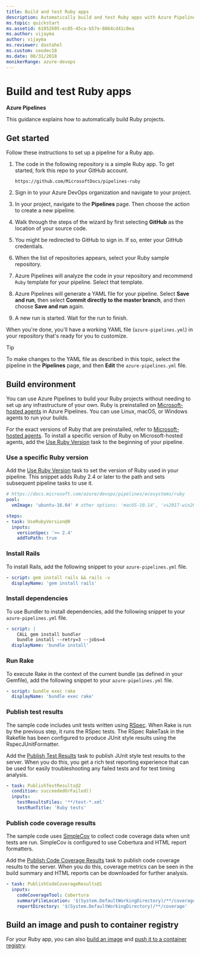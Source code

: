 ```yaml
---
title: Build and test Ruby apps
description: Automatically build and test Ruby apps with Azure Pipelines, Azure DevOps
ms.topic: quickstart
ms.assetid: 61052605-ec85-45ca-b57e-8664cd41c0ea
ms.author: vijayma
author: vijayma
ms.reviewer: dastahel
ms.custom: seodec18
ms.date: 08/31/2018
monikerRange: azure-devops
---
```


# Build and test Ruby apps

**Azure Pipelines**

This guidance explains how to automatically build Ruby projects.

## Get started

Follow these instructions to set up a pipeline for a Ruby app.

1.  The code in the following repository is a simple Ruby app. To get started, fork this repo to your GitHub account.

    ```
    https://github.com/MicrosoftDocs/pipelines-ruby
    ```

1.  Sign in to your Azure DevOps organization and navigate to your project.

1.  In your project, navigate to the **Pipelines** page. Then choose the action to create a new pipeline.

1.  Walk through the steps of the wizard by first selecting **GitHub** as the location of your source code.

1.  You might be redirected to GitHub to sign in. If so, enter your GitHub credentials.

1.  When the list of repositories appears, select your Ruby sample repository.

1.  Azure Pipelines will analyze the code in your repository and recommend `Ruby` template for your pipeline. Select that template.

1.  Azure Pipelines will generate a YAML file for your pipeline. Select **Save and run**, then select **Commit directly to the master branch**, and then choose **Save and run** again.

1.  A new run is started. Wait for the run to finish.

When you're done, you'll have a working YAML file (`azure-pipelines.yml`) in your repository that's ready for you to customize.

> [!TIP]
> To make changes to the YAML file as described in this topic, select the pipeline in the **Pipelines** page, and then **Edit** the `azure-pipelines.yml` file.

## Build environment

You can use Azure Pipelines to build your Ruby projects without needing to set up any infrastructure of your own. Ruby is preinstalled on [Microsoft-hosted agents](../agents/hosted.md) in Azure Pipelines. You can use Linux, macOS, or Windows agents to run your builds.

For the exact versions of Ruby that are preinstalled, refer to [Microsoft-hosted agents](../agents/hosted.md#software). To install a specific version of Ruby on Microsoft-hosted agents, add the [Use Ruby Version](../tasks/tool/use-ruby-version.md) task to the beginning of your pipeline.

### Use a specific Ruby version

Add the [Use Ruby Version](../tasks/tool/use-ruby-version.md) task to set the version of Ruby used in your pipeline. This snippet adds Ruby 2.4 or later to the path and sets subsequent pipeline tasks to use it.

```yaml
# https://docs.microsoft.com/azure/devops/pipelines/ecosystems/ruby
pool:
  vmImage: 'ubuntu-16.04' # other options: 'macOS-10.14', 'vs2017-win2016'

steps:
- task: UseRubyVersion@0
  inputs:
    versionSpec: '>= 2.4'
    addToPath: true
```

### Install Rails

To install Rails, add the following snippet to your `azure-pipelines.yml` file.

```yaml
- script: gem install rails && rails -v
  displayName: 'gem install rails'
```

### Install dependencies

To use Bundler to install dependencies, add the following snippet to your `azure-pipelines.yml` file.

```yaml
- script: |
    CALL gem install bundler
    bundle install --retry=3 --jobs=4
  displayName: 'bundle install'
```

### Run Rake

To execute Rake in the context of the current bundle (as defined in your Gemfile), add the following snippet to your `azure-pipelines.yml` file.

```yaml
- script: bundle exec rake
  displayName: 'bundle exec rake'
```

### Publish test results

The sample code includes unit tests written using [RSpec](https://rspec.info/). When Rake is run by the previous step, it runs the RSpec tests. The RSpec RakeTask in the Rakefile has been configured to produce JUnit style results using the RspecJUnitFormatter.

Add the [Publish Test Results](../tasks/test/publish-test-results.md) task to publish JUnit style test results to the server. When you do this, you get a rich test reporting experience that can be used for easily troubleshooting any failed tests and for test timing analysis.

```yaml
- task: PublishTestResults@2
  condition: succeededOrFailed()
  inputs:
    testResultsFiles: '**/test-*.xml'
    testRunTitle: 'Ruby tests'
```

### Publish code coverage results

The sample code uses [SimpleCov](https://github.com/colszowka/simplecov) to collect code coverage data when unit tests are run. SimpleCov is configured to use Cobertura and HTML report formatters.

Add the [Publish Code Coverage Results](../tasks/test/publish-code-coverage-results.md) task to publish code coverage results to the server. When you do this, coverage metrics can be seen in the build summary and HTML reports can be downloaded for further analysis.

```yaml
- task: PublishCodeCoverageResults@1
  inputs:
    codeCoverageTool: Cobertura
    summaryFileLocation: '$(System.DefaultWorkingDirectory)/**/coverage.xml'
    reportDirectory: '$(System.DefaultWorkingDirectory)/**/coverage'
```

## Build an image and push to container registry

For your Ruby app, you can also [build an image](containers/build-image.md) and [push it to a container registry](containers/push-image.md).

